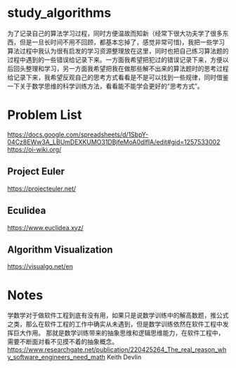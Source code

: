 # study_algorithms
  为了记录自己的算法学习过程，同时方便温故而知新（经常下很大功夫学了很多东西，但是一旦长时间不用不回顾，都基本忘掉了，感觉非常可惜)，我把一些学习算法过程中我认为很有启发的学习资源整理放在这里，同时也把自己练习算法题的过程中遇到的一些错误给记录下来。一方面我希望把犯过的错误记录下来，方便以后回头整理和学习，另一方面我希望把我在做那些解不出来的算法题时的思考过程给记录下来，我希望反观自己的思考方式看看是不是可以找到一些规律，同时借鉴一下关于数学思维的科学训练方法，看看能不能学会更好的“思考方式”。

# Problem List
https://docs.google.com/spreadsheets/d/1SbpY-04Cz8EWw3A_LBUmDEXKUMO31DBjfeMoA0dlfIA/edit#gid=1257533002
https://oi-wiki.org/

## Project Euler
https://projecteuler.net/

## Eculidea 
https://www.euclidea.xyz/

## Algorithm Visualization
https://visualgo.net/en

# Notes
学数学对于做软件工程到底有没有用，如果只是说数学训练中的解高数题，推公式之类，那么在软件工程的工作中确实从未遇到，但是数学训练依然在软件工程中发挥巨大作用。
那就是数学训练带来的抽象思维和逻辑思维能力，在软件工程中，需要不断面对看不见摸不着的抽象概念。
https://www.researchgate.net/publication/220425264_The_real_reason_why_software_engineers_need_math
Keith Devlin


